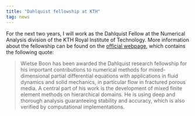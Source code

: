 ```yaml
---
title: "Dahlquist fellowship at KTH"
tag: news
---
```


For the next two years, I will work as the Dahlquist Fellow at the Numerical Analysis division of the KTH Royal Institute of Technology.
More information about the fellowship can be found on the [official webpage](https://www.kth.se/math/old/the-dahlquist-resear/the-dahlquist-research-fellowship-1.856773), which contains the following quote:

> Wietse Boon has been awarded the Dahlquist research fellowship for his important contributions to numerical methods for mixed-dimensional partial differential equations with applications in fluid dynamics and solid mechanics, in particular flow in fractured porous media. A central part of his work is the development of mixed finite element methods on hierarchical domains. He is using deep and thorough analysis guaranteeing stability and accuracy, which is also verified by computational implementations.
